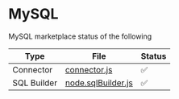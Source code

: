 # MySQL

MySQL marketplace status of the following

| Type | File | Status |
|--|--|--|
| Connector | [connector.js](./connector.js) | ✅ |
| SQL Builder | [node.sqlBuilder.js](./node.sqlBuilder.js) | ✅ |